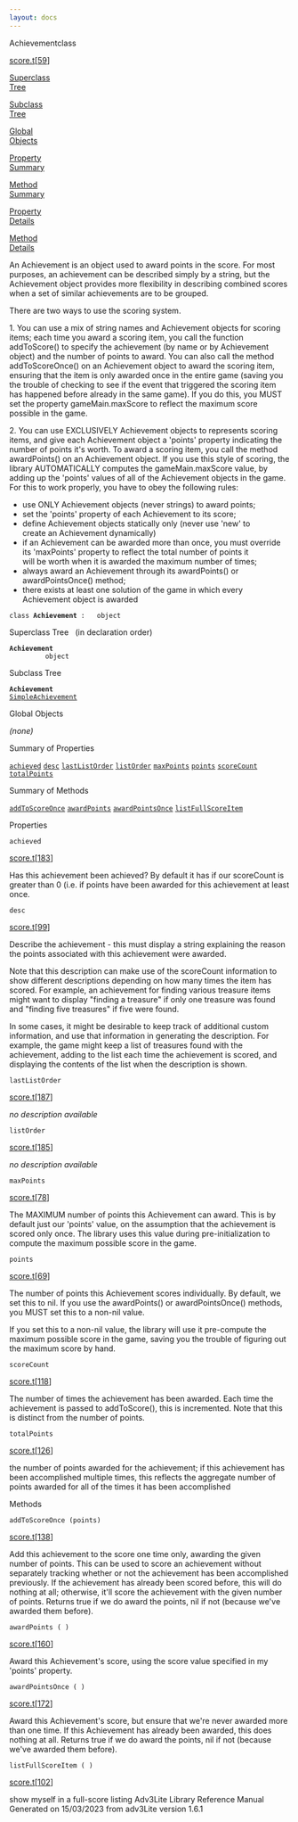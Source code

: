 ```yaml
---
layout: docs
---
```

<span class="title">Achievement</span><span class="type">class</span>

[score.t](../file/score.t.html)\[[59](../source/score.t.html#59)\]

[Superclass  
Tree](#_SuperClassTree_)

[Subclass  
Tree](#_SubClassTree_)

[Global  
Objects](#_ObjectSummary_)

[Property  
Summary](#_PropSummary_)

[Method  
Summary](#_MethodSummary_)

[Property  
Details](#_Properties_)

[Method  
Details](#_Methods_)



An Achievement is an object used to award points in the score. For most
purposes, an achievement can be described simply by a string, but the
Achievement object provides more flexibility in describing combined
scores when a set of similar achievements are to be grouped.

There are two ways to use the scoring system.

1\. You can use a mix of string names and Achievement objects for
scoring items; each time you award a scoring item, you call the function
addToScore() to specify the achievement (by name or by Achievement
object) and the number of points to award. You can also call the method
addToScoreOnce() on an Achievement object to award the scoring item,
ensuring that the item is only awarded once in the entire game (saving
you the trouble of checking to see if the event that triggered the
scoring item has happened before already in the same game). If you do
this, you MUST set the property gameMain.maxScore to reflect the maximum
score possible in the game.

2\. You can use EXCLUSIVELY Achievement objects to represents scoring
items, and give each Achievement object a 'points' property indicating
the number of points it's worth. To award a scoring item, you call the
method awardPoints() on an Achievement object. If you use this style of
scoring, the library AUTOMATICALLY computes the gameMain.maxScore value,
by adding up the 'points' values of all of the Achievement objects in
the game. For this to work properly, you have to obey the following
rules:

  
- use ONLY Achievement objects (never strings) to award points;  
- set the 'points' property of each Achievement to its score;  
- define Achievement objects statically only (never use 'new' to  
create an Achievement dynamically)  
- if an Achievement can be awarded more than once, you must override  
its 'maxPoints' property to reflect the total number of points it  
will be worth when it is awarded the maximum number of times;  
- always award an Achievement through its awardPoints() or  
awardPointsOnce() method;  
- there exists at least one solution of the game in which every  
Achievement object is awarded

`class `**`Achievement`**` :   object`



<span id="_SuperClassTree_"></span>



<span class="hdln">Superclass Tree</span>   (in declaration order)



**`Achievement`**  
`         object`  
<span id="_SubClassTree_"></span>



<span class="hdln">Subclass Tree</span>  



**`Achievement`**  
[`SimpleAchievement`](../object/SimpleAchievement.html)  
<span id="_ObjectSummary_"></span>



<span class="hdln">Global Objects</span>  



*(none)* <span id="_PropSummary_"></span>



<span class="hdln">Summary of Properties</span>  



[`achieved`](#achieved) [`desc`](#desc) [`lastListOrder`](#lastListOrder) [`listOrder`](#listOrder) [`maxPoints`](#maxPoints) [`points`](#points) [`scoreCount`](#scoreCount) [`totalPoints`](#totalPoints)

<span id="_MethodSummary_"></span>



<span class="hdln">Summary of Methods</span>  



[`addToScoreOnce`](#addToScoreOnce) [`awardPoints`](#awardPoints) [`awardPointsOnce`](#awardPointsOnce) [`listFullScoreItem`](#listFullScoreItem)

<span id="_Properties_"></span>



<span class="hdln">Properties</span>  



<span id="achieved"></span>

`achieved`

[score.t](../file/score.t.html)\[[183](../source/score.t.html#183)\]



Has this achievement been achieved? By default it has if our scoreCount
is greater than 0 (i.e. if points have been awarded for this achievement
at least once.



<span id="desc"></span>

`desc`

[score.t](../file/score.t.html)\[[99](../source/score.t.html#99)\]



Describe the achievement - this must display a string explaining the
reason the points associated with this achievement were awarded.

Note that this description can make use of the scoreCount information to
show different descriptions depending on how many times the item has
scored. For example, an achievement for finding various treasure items
might want to display "finding a treasure" if only one treasure was
found and "finding five treasures" if five were found.

In some cases, it might be desirable to keep track of additional custom
information, and use that information in generating the description. For
example, the game might keep a list of treasures found with the
achievement, adding to the list each time the achievement is scored, and
displaying the contents of the list when the description is shown.



<span id="lastListOrder"></span>

`lastListOrder`

[score.t](../file/score.t.html)\[[187](../source/score.t.html#187)\]



*no description available*



<span id="listOrder"></span>

`listOrder`

[score.t](../file/score.t.html)\[[185](../source/score.t.html#185)\]



*no description available*



<span id="maxPoints"></span>

`maxPoints`

[score.t](../file/score.t.html)\[[78](../source/score.t.html#78)\]



The MAXIMUM number of points this Achievement can award. This is by
default just our 'points' value, on the assumption that the achievement
is scored only once. The library uses this value during
pre-initialization to compute the maximum possible score in the game.



<span id="points"></span>

`points`

[score.t](../file/score.t.html)\[[69](../source/score.t.html#69)\]



The number of points this Achievement scores individually. By default,
we set this to nil. If you use the awardPoints() or awardPointsOnce()
methods, you MUST set this to a non-nil value.

If you set this to a non-nil value, the library will use it pre-compute
the maximum possible score in the game, saving you the trouble of
figuring out the maximum score by hand.



<span id="scoreCount"></span>

`scoreCount`

[score.t](../file/score.t.html)\[[118](../source/score.t.html#118)\]



The number of times the achievement has been awarded. Each time the
achievement is passed to addToScore(), this is incremented. Note that
this is distinct from the number of points.



<span id="totalPoints"></span>

`totalPoints`

[score.t](../file/score.t.html)\[[126](../source/score.t.html#126)\]



the number of points awarded for the achievement; if this achievement
has been accomplished multiple times, this reflects the aggregate number
of points awarded for all of the times it has been accomplished



<span id="_Methods_"></span>



<span class="hdln">Methods</span>  



<span id="addToScoreOnce"></span>

`addToScoreOnce (points)`

[score.t](../file/score.t.html)\[[138](../source/score.t.html#138)\]



Add this achievement to the score one time only, awarding the given
number of points. This can be used to score an achievement without
separately tracking whether or not the achievement has been accomplished
previously. If the achievement has already been scored before, this will
do nothing at all; otherwise, it'll score the achievement with the given
number of points. Returns true if we do award the points, nil if not
(because we've awarded them before).



<span id="awardPoints"></span>

`awardPoints ( )`

[score.t](../file/score.t.html)\[[160](../source/score.t.html#160)\]



Award this Achievement's score, using the score value specified in my
'points' property.



<span id="awardPointsOnce"></span>

`awardPointsOnce ( )`

[score.t](../file/score.t.html)\[[172](../source/score.t.html#172)\]



Award this Achievement's score, but ensure that we're never awarded more
than one time. If this Achievement has already been awarded, this does
nothing at all. Returns true if we do award the points, nil if not
(because we've awarded them before).



<span id="listFullScoreItem"></span>

`listFullScoreItem ( )`

[score.t](../file/score.t.html)\[[102](../source/score.t.html#102)\]



show myself in a full-score listing
Adv3Lite Library Reference Manual  
Generated on 15/03/2023 from adv3Lite version 1.6.1


